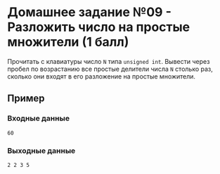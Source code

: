 # Домашнее задание №09 - Разложить число на простые множители (1 балл)

Прочитать с клавиатуры число `N` типа `unsigned int`. Вывести через пробел по возрастанию все
простые делители числа `N` столько раз, сколько они входят в его разложение на простые множители.

## Пример

### Входные данные

```
60
```

### Выходные данные

```
2 2 3 5

```